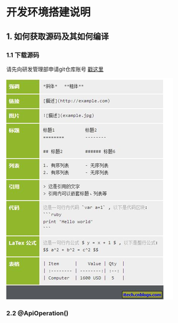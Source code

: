 # 开发环境搭建说明
## 1. 如何获取源码及其如何编译
### 1.1 下载源码
请先向研发管理部申请git仓库账号 <a href="mailto:yulu@1218.com.cn?cc=yaohao@1218.com.cn&subject=代码权限申请&body=申请开通dago代码库读写权限(http://172.31.28.170:10080)">戳这里</A>

![添加value效果图](images/2.1.3-1.png)


### 2.2 @ApiOperation()

